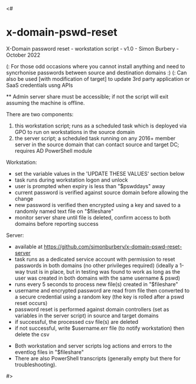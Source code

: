 <#
# x-domain-pswd-reset

X-Domain password reset - workstation script - v1.0 - Simon Burbery - October 2022

(: For those odd occasions where you cannot install anything and need to syncrhonise passwords between source and destination domains :)
(: Can also be used [with modification of target] to update 3rd party application or SaaS credentials usng APIs

** Admin server share must be accessible; if not the script will exit assuming the machine is offline.

There are two components:
1. this workstation script; runs as a scheduled task which is deployed via GPO to run on workstations in the source domain
2. the server script; a scheduled task running on any 2016+ member server in the source domain that can contact source and target DC; requires AD PowerShell module

Workstation:
- set the variable values in the 'UPDATE THESE VALUES' section below
- task runs during workstation logon and unlock
- user is prompted when expiry is less than "$pswddays" away
- current password is verified against source domain before allowing the change
- new password is verified then encrypted using a key and saved to a randomly named text file on "$fileshare"
- monitor server share until file is deleted, confirm access to both domains before reporting success

Server:
- available at https://github.com/simonburbery/x-domain-pswd-reset-server
- task runs as a dedicated service account with permission to reset passwords in both domains (no other privileges required)
  (ideally a 1-way trust is in place, but in testing was found to work as long as the user was created in both domains with the same username & pswd)
- runs every 5 seconds to process new file(s) created in "$fileshare"
- username and encrypted password are read from file then converted to a secure credential using a random key (the key is rolled after a pswd reset occurs)
- password reset is performed against domain controllers (set as variables in the server script) in source and target domains
- if successful, the processed csv file(s) are deleted
- if not successful, write $username.err file (to notify workstation) then delete the csv

* Both workstation and server scripts log actions and errors to the eventlog files in "$fileshare"
* There are also PowerShell transcripts (generally empty but there for troubleshooting).

#>
